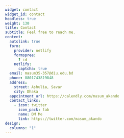 ```yaml
---
widget: contact
widget_id: contact
headless: true
weight: 130
title: Contact
subtitle: Feel free to reach me.
content:
  autolink: true
  form:
    provider: netlify
    formspree:
      ? id
    netlify:
      captcha: true
  email: masum35-357@diu.edu.bd
  phone: 8801743819848
  address:
    street: Ashulia, Savar
    city: Dhaka
  appointment_url: https://calendly.com/masum_akando
  contact_links:
    - icon: twitter
      icon_pack: fab
      name: DM Me
      link: https://twitter.com/masum_akando
design:
  columns: "1"
---
```

